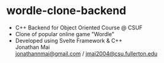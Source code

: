 # wordle-clone-backend
* C++ Backend for Object Oriented Course @ CSUF  
* Clone of popular online game "Wordle"  
* Developed using Svelte Framework & C++  
Jonathan Mai  
jonathannmai@gmail.com / jmai2004@csu.fullerton.edu


